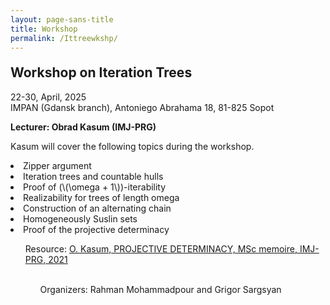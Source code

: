```yaml
---
layout: page-sans-title
title: Workshop
permalink: /Ittreewkshp/
---
```

<h2 style="margin-top: 20px;">Workshop on Iteration Trees</h2>
22-30, April, 2025
<br/>
IMPAN (Gdansk branch),  Antoniego Abrahama 18, 81-825 Sopot

**Lecturer: Obrad Kasum (IMJ-PRG)** 



Kasum will cover the following topics during the workshop.
<br/>
<li>Zipper argument</li>
<li>Iteration trees and countable hulls</li>
<li>Proof of (\(\omega + 1\))-iterability </li>
<li>Realizability for trees of length omega </li>
<li>Construction of an alternating chain</li>
<li>Homogeneously Suslin sets</li>
<li>Proof of the projective determinacy</li>


<ul>
Resource: <a href="https://drive.google.com/file/d/1irjAiXHzFf7ym7XnRyciXKZ_G2AyTDSP/view?usp=sharing">O. Kasum, PROJECTIVE DETERMINACY, MSc memoire, IMJ-PRG, 2021</a> 
 <ul>
 
 <br/>
 Organizers:  Rahman Mohammadpour and Grigor Sargsyan

